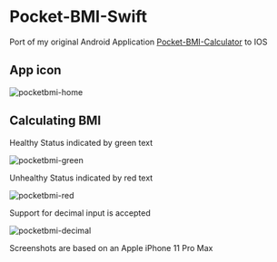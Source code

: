 # Pocket-BMI-Swift
Port of my original Android Application [Pocket-BMI-Calculator](https://play.google.com/store/apps/details?id=com.supermyle.bmicalculator&hl=en) to IOS

## App icon

![pocketbmi-home](https://user-images.githubusercontent.com/31965406/190970170-26dbaee9-4d06-4aaa-a048-538d3d9c7777.png)

## Calculating BMI

Healthy Status indicated by green text

![pocketbmi-green](https://user-images.githubusercontent.com/31965406/190970241-554f3907-302e-4a82-9f0c-09a94fa4879a.png)

Unhealthy Status indicated by red text

![pocketbmi-red](https://user-images.githubusercontent.com/31965406/190970446-9f53c6d7-9339-49a2-b0da-4dcbf4fd3177.png)

Support for decimal input is accepted

![pocketbmi-decimal](https://user-images.githubusercontent.com/31965406/190970513-ab1e44b3-5d87-4bd5-9945-d6de2938ff14.png)

Screenshots are based on an Apple iPhone 11 Pro Max
